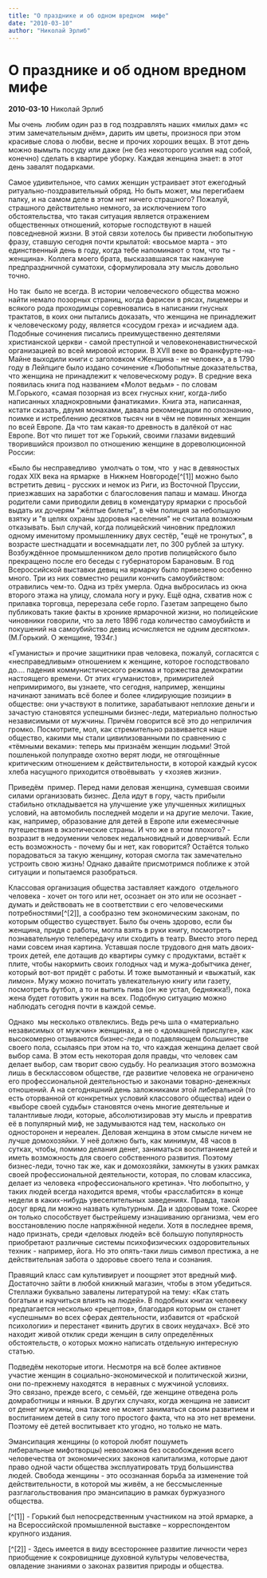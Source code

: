 ```yaml
---
title: "О празднике и об одном вредном  мифе"
date: "2010-03-10"
author: "Николай Эрлиб"
---
```


# О празднике и об одном вредном  мифе

**2010-03-10** Николай Эрлиб

Мы очень  любим один раз в год поздравлять наших  «милых дам» «с этим замечательным днём»,  дарить им цветы, произнося при этом красивые  слова о любви, весне и прочих хороших  вещах. В этот день можно вымыть посуду  или даже (не без некоторого усилия над  собой, конечно) сделать в квартире уборку.  Каждая женщина знает: в этот день завалят  подарками.

Самое удивительное,  что самих женщин устраивает этот  ежегодный ритуально-поздравительный  обряд. Но быть может, мы перегибаем палку,  и на самом деле в этом нет ничего страшного?  Пожалуй, страшного действительно немного,  за исключением того обстоятельства, что  такая ситуация является отражением общественных  отношений, которые господствуют в нашей  повседневной жизни. В этой связи хотелось  бы привести любопытную фразу, ставшую  сегодня почти крылатой: «восьмое марта  - это единственный день в году, когда  тебе напоминают о том, что ты - женщина».  Коллега моего брата, высказавшаяся так  накануне предпраздничной суматохи, сформулировала  эту мысль довольно точно.

Но так  было не всегда. В истории человеческого  общества можно найти немало позорных  страниц, когда фарисеи в рясах, лицемеры  и всякого рода проходимцы  соревновались  в написании гнусных трактатов, в коих  они пытались доказать, что женщина не  принадлежит к человеческому роду, является  «сосудом греха» и исчадием ада. Подобные  сочинения писались преимущественно деятелями  христианской церкви - самой преступной  и человеконенавистнической организацией  во всей мировой истории. В XVII веке во Франкфурте-на-Майне  выходили книги с заголовком «Женщина  - не человек», а в 1790 году в Лейпциге было  издано сочинение «Любопытные доказательства,  что женщина не принадлежит к человеческому  роду». В средние века появилась книга  под названием «Молот ведьм» - по словам  М.Горького, «самая позорная из всех гнусных  книг, когда-либо написанных хладнокровными  фанатиками». Книга эта, написанная, кстати  сказать, двумя монахами, давала рекомендации  по опознанию, поимке и истреблению десятков  тысяч ни в чём не повинных женщин по всей  Европе. Да что там какая-то древность  в далёкой от нас Европе. Вот что пишет  тот же Горький, своими глазами видевший  творившийся произвол по отношению женщине  в дореволюционной России:

«Было  бы несправедливо  умолчать о том, что  у нас в девяностых  годах XIX века на ярмарке  в Нижнем Новгороде[^[1]] можно было встретить  девиц - русских и немок  из Риги, из Восточной  Пруссии, приезжавших  на заработки с благословения  папаш и мамаш. Иногда  родители сами приводили  девиц в комендатуру  ярмарки с просьбой  выдать их дочерям "жёлтые  билеты", в чём полиция  за небольшую взятку  и "в целях охраны  здоровья населения"  не считала возможным  отказывать. Был случай,  когда полицейский чиновник  предложил одному именитому  промышленнику двух  сестёр, "ещё не тронутых",  в возрасте шестнадцати  и восемнадцати лет,  по 300 рублей за штуку.  Возбуждённое промышленником  дело против полицейского  было прекращено после  его беседы с губернатором  Барановым. В год Всероссийской  выставки девиц на ярмарку  было привезено особенно  много. Три из них совместно  решили кончить самоубийством:  отравились чем-то. Одна  из трёх умерла. Одна  выбросилась из окна  второго этажа на улицу,  сломала ногу и руку.  Ещё одна, схватив нож  с прилавка торговца,  перерезала себе горло.  Газетам запрещено было  публиковать такие факты  в хронике ярмарочной  жизни, но полицейские  чиновники говорили,  что за лето 1896 года  количество самоубийств  и покушений на самоубийство  девиц исчисляется не  одним десятком».  (М.Горький. О женщине, 1934г.)

«Гуманисты»  и прочие защитники прав человека,  пожалуй, согласятся с «несправедливым»  отношением к женщине, которое господствовало  до.... падения коммунистического режима и торжества демократии настоящего времени. От этих «гуманистов»,  примирителей непримиримого, вы узнаете,  что сегодня, например, женщины начинают  занимать всё более и более «лидирующие  позиции» в обществе: они участвуют в политике,  зарабатывают неплохие деньги и зачастую  становятся успешными бизнес-леди, материально  полностью независимыми от мужчины. Причём  говорится всё это до неприличия громко.  Посмотрите, мол, как стремительно развивается  наше общество, какими мы стали цивилизованными  по сравнению с «тёмными веками»: теперь  мы признаём женщин людьми! Этой пошленькой  полуправде охотно верят люди, не отягощённые  критическим отношением к действительности,  в которой каждый кусок хлеба насущного  приходится  отвоёвывать  у «хозяев жизни».

Приведём  пример. Перед нами деловая женщина,  сумевшая своими силами организовать  бизнес. Дела идут в гору, часть прибыли  стабильно откладывается на улучшение  уже улучшенных жилищных условий, на автомобиль  последней модели и на другие мелочи. Такие,  как, например, образование для детей в  Европе или ежемесячные путешествия в  экзотические страны. И что же в этом плохого?  - возразит в недоумении человек недальновидный  и доверчивый. Если есть возможность -  почему бы и нет, как говорится? Остаётся  только порадоваться за такую женщину,  которая смогла так замечательно устроить  свою жизнь! Однако давайте присмотримся  поближе к этой ситуации и попытаемся  разобраться.

Классовая  организация общества заставляет каждого  отдельного человека - хочет он того или  нет, осознает он это или не осознает -  думать и действовать не в соответствии  с его человеческими  потребностями[^[2]], а сообразно тем экономическим законам,  по которым общество существует. Было  бы очень здорово, если бы женщина, придя  с работы, могла взять в руки книгу, посмотреть  познавательную телепередачу или сходить  в театр. Вместо этого перед нами совсем  иная картина. Уставшая после трудового  дня мать двоих-троих детей, еле дотащив  до квартиры сумку с продуктами, встаёт  к плите, чтобы накормить своих голодных  чад и мужа-добытчика денег, который вот-вот  придёт с работы. И тоже вымотанный и «выжатый,  как лимон». Мужу можно почитать увлекательную  книгу или газету, посмотреть футбол, а  то и выпить пива (он же устал, бедняжка!),  пока жена будет готовить ужин на всех.  Подобную ситуацию можно наблюдать сегодня  почти в каждой семье.

Однако  мы несколько отвлеклись. Ведь речь  шла о «материально независимых от мужчин»  женщинах, а не о «домашней прислуге»,  как высокомерно отзываются бизнес-леди  о подавляющем большинстве своего пола,  ссылаясь при этом на то, что каждая женщина  делает свой выбор сама. В этом есть некоторая  доля правды, что человек сам делает выбор,  сам творит свою судьбу. Но реализация  этого возможна лишь в бесклассовом обществе,  где развитие человека не ограничено его  профессиональной деятельностью и законами  товарно-денежных отношений. А на сегодняшний  день заложниками этой либеральной (то  есть оторванной от конкретных условий  классового общества) идеи о «выборе своей  судьбы» становятся очень многие деятельные  и талантливые люди, которые, абсолютизировав  эту мысль и превратив её в популярный  миф, не задумываются над тем, насколько  он односторонен и нереален. Деловая женщина  в этом смысле ничем не лучше домохозяйки.  У неё должно быть, как минимум, 48 часов  в сутках, чтобы, помимо делания денег,  заниматься воспитанием детей и иметь  возможность для своего собственного  развития. Поэтому бизнес-леди, точно так  же, как и домохозяйки, замкнуты в узких  рамках своей профессиональной деятельности,  которая, по словам классика, делает из  человека «профессионального кретина».  Что любопытно, у таких людей всегда находится  время, чтобы «расслабится» в конце недели  в каких-нибудь увеселительных заведениях.  Правда, такой досуг вряд ли можно назвать  культурным. Да и здоровым тоже. Скорее  он только способствует быстрейшему изнашиванию  организма, чем его восстановлению после  напряжённой недели. Хотя в последнее  время, надо признать, среди «деловых людей»  всё большую популярность приобретают   различные системы психофизических оздоровительных  техник - например, йога. Но это опять-таки  лишь символ престижа, а не действительная  забота о здоровье своего тела и сознания.

Правящий  класс сам культивирует и поощряет этот  вредный миф. Достаточно зайти в любой  книжный магазин, чтобы в этом убедиться.  Стеллажи буквально завалены литературой  на тему: «Как стать богатым и научиться  влиять на людей». В подобных книгах человеку  предлагается несколько «рецептов», благодаря  которым он станет «успешным» во всех  сферах деятельности, избавится от «рабской  психологии» и перестанет «винить других  в своих неудачах». Всё это находит живой  отклик среди женщин в силу определённых  обстоятельств, о которых можно написать  отдельную интересную статью.

Подведём некоторые итоги. Несмотря на всё более активное участие женщин в социально-экономической и политической  жизни, они по-прежнему находятся  в неравных с мужчиной условиях.  Это связано, прежде всего, с семьёй,  где женщине отведена роль домработницы  и няньки. В других случаях, когда женщина  не зависит от денег мужчины, она также  не может заниматься своим развитием и  воспитанием детей в силу того простого  факта, что на это нет времени. Поэтому  её детей воспитывает кто угодно, но только  не мать.

Эмансипация  женщины (о которой любят пошуметь  либеральные мифотворцы) невозможна  без освобождения всего  человечества от экономических законов  капитализма, которые дают право одной  части общества эксплуатировать труд  большинства людей. Свобода женщины -  это осознанная борьба за изменение той  действительности, в которой мы живём,  а не бессмысленные разглагольствования  про эмансипацию в рамках буржуазного  общества.

[^[1]] - Горький был непосредственным участником на этой ярмарке, а на Всероссийской промышленной выставке – корреспондентом крупного издания.

[^[2]] - Здесь имеется в виду всестороннее развитие личности через приобщение к сокровищнице духовной культуры человечества, овладение знаниями о законах развития природы и общества.